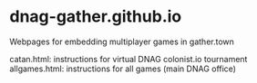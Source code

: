 # dnag-gather.github.io
Webpages for embedding multiplayer games in gather.town

catan.html: instructions for virtual DNAG colonist.io tournament
allgames.html: instructions for all games (main DNAG office)

